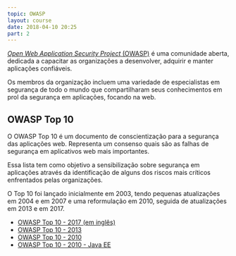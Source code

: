 ```yaml
---
topic: OWASP
layout: course
date: 2018-04-10 20:25
part: 2
---
```


[_Open Web Application Security Project_ (OWASP)](https://www.owasp.org/index.php/OWASP_Portuguese_Language_Project)
é uma comunidade aberta, dedicada a capacitar as organizações a desenvolver, adquirir e manter aplicações confiáveis.

Os membros da organização incluem uma variedade de especialistas em segurança de todo o mundo que compartilharam seus
conhecimentos em prol da segurança em aplicações, focando na web.

## OWASP Top 10

O OWASP Top 10 é um documento de conscientização para a segurança das aplicações web.
Representa um consenso quais são as falhas de segurança em aplicativos web mais importantes.

Essa lista tem como objetivo a sensibilização sobre segurança em aplicações através da identificação de alguns dos
riscos mais críticos enfrentados pelas organizações.

O Top 10 foi lançado inicialmente em 2003, tendo pequenas atualizações em 2004 e em 2007 e uma reformulação em 2010,
seguida de atualizações em 2013 e em 2017.

- [OWASP Top 10 - 2017 (em inglês)](https://www.owasp.org/images/7/72/OWASP_Top_10-2017_%28en%29.pdf.pdf)
- [OWASP Top 10 - 2013](https://storage.googleapis.com/google-code-archive-downloads/v2/code.google.com/owasptop10/OWASP_Top_10_-_2013_Brazilian_Portuguese.pdf)
- [OWASP Top 10 - 2010](https://www.owasp.org/images/1/10/OwaspTop10_ptPT_v2.pdf)
- [OWASP Top 10 - 2010 - Java EE](https://www.owasp.org/images/e/e5/OWASP_Top10_2010_JavaEE_PT-BR.pdf)

